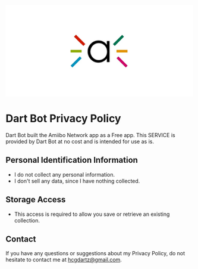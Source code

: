 <p align="center">
    <img src="screenshots/icon_app_1024.jpg">
</p>

# Dart Bot Privacy Policy
Dart Bot built the Amiibo Network app as a Free app.
This SERVICE is provided by Dart Bot at no cost and is intended for use as is.

## Personal Identification Information
* I do not collect any personal information. 
* I don't sell any data, since I have nothing collected.

## Storage Access
* This access is required to allow you save or retrieve an existing collection.

## Contact
If you have any questions or suggestions about my Privacy Policy, do not hesitate to contact me at hcgdartz@gmail.com. 